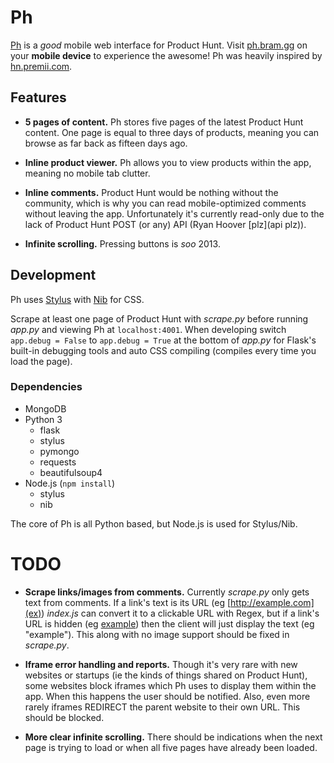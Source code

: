 # Ph

[Ph](ph) is a *good* mobile web interface for Product Hunt. Visit
[ph.bram.gg](ph) on your **mobile device** to experience the awesome! Ph was
heavily inspired by [hn.premii.com](hn).


## Features

- **5 pages of content.** Ph stores five pages of the latest Product Hunt
content. One page is equal to three days of products, meaning you can browse as
far back as fifteen days ago.

- **Inline product viewer.** Ph allows you to view products within the app,
meaning no mobile tab clutter.

- **Inline comments.** Product Hunt would be nothing without the community,
which is why you can read mobile-optimized comments without leaving the app.
Unfortunately it's currently read-only due to the lack of Product Hunt POST (or
any) API (Ryan Hoover [plz](api plz)).

- **Infinite scrolling.** Pressing buttons is *soo* 2013.


## Development

Ph uses [Stylus](stylus) with [Nib](nib) for CSS.

Scrape at least one page of Product Hunt with *scrape.py* before running
*app.py* and viewing Ph at `localhost:4001`. When developing switch
`app.debug = False` to `app.debug = True` at the bottom of *app.py* for
Flask's built-in debugging tools and auto CSS compiling (compiles every time
you load the page).

### Dependencies

- MongoDB
- Python 3
  - flask
  - stylus
  - pymongo
  - requests
  - beautifulsoup4
- Node.js (`npm install`)
  - stylus
  - nib

The core of Ph is all Python based, but Node.js is used for Stylus/Nib.


# TODO

- **Scrape links/images from comments.** Currently *scrape.py* only gets text
from comments. If a link's text is its URL (eg [http://example.com](ex))
*index.js* can convert it to a clickable URL with Regex, but if a link's URL is
hidden (eg [example](ex)) then the client will just display the text (eg
"example"). This along with no image support should be fixed in *scrape.py*.

- **Iframe error handling and reports.** Though it's very rare with new
websites or startups (ie the kinds of things shared on Product Hunt), some
websites block iframes which Ph uses to display them within the app. When this
happens the user should be notified. Also, even more rarely iframes REDIRECT
the parent website to their own URL. This should be blocked.

- **More clear infinite scrolling.** There should be indications when the next
page is trying to load or when all five pages have already been loaded.


[ph]: ph.bram.gg
[hn]: hn.premii.com
[api plz]: https://twitter.com/intent/tweet?text=%40rrhoover+Product+Hunt+api+plz+ty
[stylus]: https://learnboost.github.io/stylus/
[nib]: https://visionmedia.github.io/nib/
[ex]: http://example.com
[screenshot]: promo/android-screenshot.png

